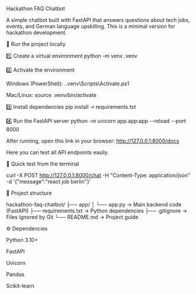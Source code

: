 Hackathon FAQ Chatbot

A simple chatbot built with FastAPI that answers questions about tech jobs, events, and German language upskilling.
This is a minimal version for hackathon development.

🚀 Run the project locally

1️⃣ Create a virtual environment
python -m venv .venv

2️⃣ Activate the environment

Windows (PowerShell):
.\.venv\Scripts\Activate.ps1

Mac/Linux:
source .venv/bin/activate

3️⃣ Install dependencies
pip install -r requirements.txt

4️⃣ Run the FastAPI server
python -m uvicorn app.app:app --reload --port 8000

After running, open this link in your browser:
http://127.0.0.1:8000/docs

Here you can test all API endpoints easily.

💬 Quick test from the terminal

curl -X POST http://127.0.0.1:8000/chat -H "Content-Type: application/json" -d '{"message":"react job berlin"}'

📁 Project structure

hackathon-faq-chatbot/
├── app/
│ └── app.py → Main backend code (FastAPI)
├── requirements.txt → Python dependencies
├── .gitignore → Files ignored by Git
└── README.md → Project guide

⚙️ Dependencies

Python 3.10+

FastAPI

Uvicorn

Pandas

Scikit-learn

